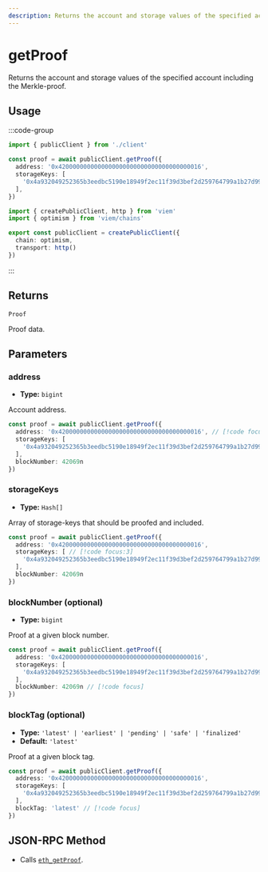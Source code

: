 ```yaml
---
description: Returns the account and storage values of the specified account including the Merkle-proof.
---
```


# getProof

Returns the account and storage values of the specified account including the Merkle-proof.

## Usage

:::code-group

```ts [example.ts]
import { publicClient } from './client'

const proof = await publicClient.getProof({ 
  address: '0x4200000000000000000000000000000000000016',
  storageKeys: [
    '0x4a932049252365b3eedbc5190e18949f2ec11f39d3bef2d259764799a1b27d99',
  ],
})
```

```ts [client.ts]
import { createPublicClient, http } from 'viem'
import { optimism } from 'viem/chains'

export const publicClient = createPublicClient({
  chain: optimism,
  transport: http()
})
```

:::

## Returns

`Proof`

Proof data.

## Parameters

### address

- **Type:** `bigint`

Account address.

```ts
const proof = await publicClient.getProof({
  address: '0x4200000000000000000000000000000000000016', // [!code focus]
  storageKeys: [
    '0x4a932049252365b3eedbc5190e18949f2ec11f39d3bef2d259764799a1b27d99',
  ],
  blockNumber: 42069n
})
```

### storageKeys

- **Type:** `Hash[]`

Array of storage-keys that should be proofed and included.

```ts
const proof = await publicClient.getProof({
  address: '0x4200000000000000000000000000000000000016',
  storageKeys: [ // [!code focus:3]
    '0x4a932049252365b3eedbc5190e18949f2ec11f39d3bef2d259764799a1b27d99',
  ],
  blockNumber: 42069n
})
```

### blockNumber (optional)

- **Type:** `bigint`

Proof at a given block number.

```ts
const proof = await publicClient.getProof({
  address: '0x4200000000000000000000000000000000000016',
  storageKeys: [
    '0x4a932049252365b3eedbc5190e18949f2ec11f39d3bef2d259764799a1b27d99',
  ],
  blockNumber: 42069n // [!code focus]
})
```

### blockTag (optional)

- **Type:** `'latest' | 'earliest' | 'pending' | 'safe' | 'finalized'`
- **Default:** `'latest'`

Proof at a given block tag.

```ts
const proof = await publicClient.getProof({
  address: '0x4200000000000000000000000000000000000016',
  storageKeys: [
    '0x4a932049252365b3eedbc5190e18949f2ec11f39d3bef2d259764799a1b27d99',
  ],
  blockTag: 'latest' // [!code focus]
})
```

## JSON-RPC Method

- Calls [`eth_getProof`](https://eips.ethereum.org/EIPS/eip-1186).
